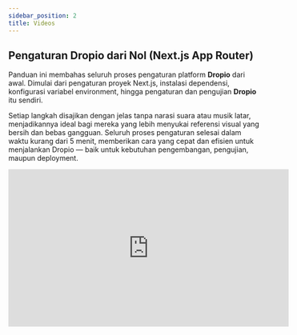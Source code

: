 ```yaml
---
sidebar_position: 2
title: Videos
---
```


## Pengaturan Dropio dari Nol (Next.js App Router)

Panduan ini membahas seluruh proses pengaturan platform **Dropio** dari awal. Dimulai dari pengaturan proyek Next.js, instalasi dependensi, konfigurasi variabel environment, hingga pengaturan dan pengujian **Dropio** itu sendiri.

Setiap langkah disajikan dengan jelas tanpa narasi suara atau musik latar, menjadikannya ideal bagi mereka yang lebih menyukai referensi visual yang bersih dan bebas gangguan. Seluruh proses pengaturan selesai dalam waktu kurang dari 5 menit, memberikan cara yang cepat dan efisien untuk menjalankan Dropio — baik untuk kebutuhan pengembangan, pengujian, maupun deployment.

<iframe width="560" height="315" src="https://www.youtube.com/embed/KGLkWk9BP4o" 
frameborder="0" allowfullscreen></iframe>
